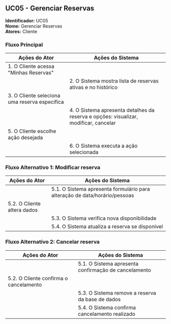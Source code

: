 ## UC05 - Gerenciar Reservas

**Identificador:** UC05  
**Nome:** Gerenciar Reservas  
**Atores:** Cliente  

### Fluxo Principal
| Ações do Ator | Ações do Sistema |
|---------------|------------------|
| 1. O Cliente acessa "Minhas Reservas" | |
| | 2. O Sistema mostra lista de reservas ativas e no histórico |
| 3. O Cliente seleciona uma reserva específica | |
| | 4. O Sistema apresenta detalhes da reserva e opções: visualizar, modificar, cancelar |
| 5. O Cliente escolhe ação desejada | |
| | 6. O Sistema executa a ação selecionada |

### Fluxo Alternativo 1: Modificar reserva
| Ações do Ator | Ações do Sistema |
|---------------|------------------|
| | 5.1. O Sistema apresenta formulário para alteração de data/horário/pessoas |
| 5.2. O Cliente altera dados | |
| | 5.3. O Sistema verifica nova disponibilidade |
| | 5.4. O Sistema atualiza a reserva se disponível |

### Fluxo Alternativo 2: Cancelar reserva
| Ações do Ator | Ações do Sistema |
|---------------|------------------|
| | 5.1. O Sistema apresenta confirmação de cancelamento |
| 5.2. O Cliente confirma o cancelamento | |
| | 5.3. O Sistema remove a reserva da base de dados |
| | 5.4. O Sistema confirma cancelamento realizado |

